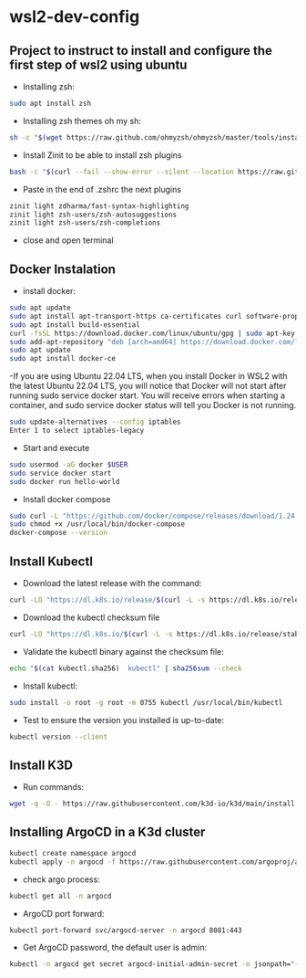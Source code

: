 # wsl2-dev-config
## Project to instruct to install and configure the first step of wsl2 using ubuntu

- Installing zsh: 
```bash
sudo apt install zsh
```

- Installing zsh themes oh my sh:
```bash
sh -c "$(wget https://raw.github.com/ohmyzsh/ohmyzsh/master/tools/install.sh -O -)"
```

- Install Zinit to be able to install zsh plugins 
```bash
bash -c "$(curl --fail --show-error --silent --location https://raw.githubusercontent.com/zdharma-continuum/zinit/HEAD/scripts/install.sh)"
```

- Paste in the end of .zshrc the next plugins
```bash
zinit light zdharma/fast-syntax-highlighting
zinit light zsh-users/zsh-autosuggestions
zinit light zsh-users/zsh-completions
```
- close and open terminal 

## Docker Instalation

- install docker:
```bash
sudo apt update
sudo apt install apt-transport-https ca-certificates curl software-properties-common
sudo apt install build-essential
curl -fsSL https://download.docker.com/linux/ubuntu/gpg | sudo apt-key add
sudo add-apt-repository "deb [arch=amd64] https://download.docker.com/linux/ubuntu $(lsb_release -cs) stable"
sudo apt update
sudo apt install docker-ce
```

-If you are using Ubuntu 22.04 LTS, when you install Docker in WSL2 with the latest Ubuntu 22.04 LTS, you will notice that Docker will not start after running sudo service docker start. You will receive errors when starting a container, and sudo service docker status will tell you Docker is not running.

```bash
sudo update-alternatives --config iptables
Enter 1 to select iptables-legacy
``` 
- Start and execute
```bash
sudo usermod -aG docker $USER
sudo service docker start
sudo docker run hello-world
```

- Install docker compose 
```bash
sudo curl -L "https://github.com/docker/compose/releases/download/1.24.0/docker-compose-$(uname -s)-$(uname -m)" -o /usr/local/bin/docker-compose
sudo chmod +x /usr/local/bin/docker-compose
docker-compose --version
```

## Install Kubectl
- Download the latest release with the command:
```bash
curl -LO "https://dl.k8s.io/release/$(curl -L -s https://dl.k8s.io/release/stable.txt)/bin/linux/amd64/kubectl"
```

- Download the kubectl checksum file
```bash
curl -LO "https://dl.k8s.io/$(curl -L -s https://dl.k8s.io/release/stable.txt)/bin/linux/amd64/kubectl.sha256"
```

- Validate the kubectl binary against the checksum file:

```bash
echo "$(cat kubectl.sha256)  kubectl" | sha256sum --check
```

- Install kubectl:
```bash
sudo install -o root -g root -m 0755 kubectl /usr/local/bin/kubectl
```

- Test to ensure the version you installed is up-to-date:
```bash
kubectl version --client
```
## Install K3D
- Run commands:
```bash
wget -q -O - https://raw.githubusercontent.com/k3d-io/k3d/main/install.sh | bash
```

## Installing ArgoCD in a K3d cluster
```bash
kubectl create namespace argocd
kubectl apply -n argocd -f https://raw.githubusercontent.com/argoproj/argo-cd/stable/manifests/install.yaml
```

- check argo process:
```bash
kubectl get all -n argocd
```

- ArgoCD port forward:
```bash
kubectl port-forward svc/argocd-server -n argocd 8081:443
```

- Get ArgoCD password, the default user is admin:
```bash
kubectl -n argocd get secret argocd-initial-admin-secret -o jsonpath="{.data.password}" | base64 -d; echo
```



